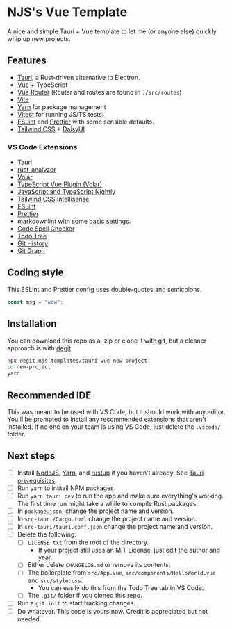# NJS's Vue Template

A nice and simple Tauri + Vue template to let me (or anyone else) quickly whip up new projects.

## Features

- [Tauri](https://tauri.app/), a Rust-driven alternative to Electron.
- [Vue](https://vuejs.org/) + TypeScript
- [Vue Router](https://router.vuejs.org/)
(Router and routes are found in `./src/routes`)
- [Vite](https://vitejs.dev/)
- [Yarn](https://yarnpkg.com/) for package management
- [Vitest](https://vitest.dev/) for running JS/TS tests.
- [ESLint](https://eslint.org/) and [Prettier](https://prettier.io/)
    with some sensible defaults.
- [Tailwind CSS](https://tailwindcss.com/) + [DaisyUI](https://daisyui.com/)

### VS Code Extensions

- [Tauri](https://marketplace.visualstudio.com/items?itemName=tauri-apps.tauri-vscode)
- [rust-analyzer](https://marketplace.visualstudio.com/items?itemName=rust-lang.rust-analyzer)
- [Volar](https://marketplace.visualstudio.com/items?itemName=Vue.volar)
- [TypeScript Vue Plugin (Volar)](https://marketplace.visualstudio.com/items?itemName=Vue.vscode-typescript-vue-plugin)
- [JavaScript and TypeScript Nightly](https://marketplace.visualstudio.com/items?itemName=ms-vscode.vscode-typescript-next)
- [Tailwind CSS Intellisense](https://marketplace.visualstudio.com/items?itemName=bradlc.vscode-tailwindcss)
- [ESLint](https://marketplace.visualstudio.com/items?itemName=dbaeumer.vscode-eslint)
- [Prettier](https://marketplace.visualstudio.com/items?itemName=esbenp.prettier-vscode)
- [markdownlint](https://marketplace.visualstudio.com/items?itemName=DavidAnson.vscode-markdownlint)
with some basic settings.
- [Code Spell Checker](https://marketplace.visualstudio.com/items?itemName=streetsidesoftware.code-spell-checker)
- [Todo Tree](https://marketplace.visualstudio.com/items?itemName=Gruntfuggly.todo-tree)
- [Git History](https://marketplace.visualstudio.com/items?itemName=donjayamanne.githistory)
- [Git Graph](https://marketplace.visualstudio.com/items?itemName=mhutchie.git-graph)

## Coding style

This ESLint and Prettier config uses double-quotes and semicolons.

```ts
const msg = "wow";
```

## Installation

You can download this repo as a .zip or clone it with git,
but a cleaner approach is with [degit](https://github.com/Rich-Harris/degit).

```bash
npx degit njs-templates/tauri-vue new-project
cd new-project
yarn
```

## Recommended IDE

This was meant to be used with VS Code, but it should work with any editor.
You'll be prompted to install any recommended extensions that aren't installed.
If no one on your team is using VS Code, just delete the `.vscode/` folder.

## Next steps

- [ ] Install [NodeJS](https://nodejs.org/en/download),
   [Yarn](https://yarnpkg.com/getting-started/install), and
   [rustup](https://www.rust-lang.org/tools/install) if you haven't already.
   See [Tauri prerequisites](https://tauri.app/v1/guides/getting-started/prerequisites).
- [ ] Run `yarn` to install NPM packages.
- [ ] Run `yarn tauri dev` to run the app and make sure everything's working. The first time run might take a while to compile Rust packages.
- [ ] In `package.json`, change the project name and version.
- [ ] In `src-tauri/Cargo.toml` change the project name and version.
- [ ] In `src-tauri/tauri.conf.json` change the project name and version.
- [ ] Delete the following:
    - [ ] `LICENSE.txt` from the root of the directory.
        - If your project still uses an MIT License, just edit the author and year.
    - [ ] Either delete `CHANGELOG.md` or remove its contents.
    - [ ] The boilerplate from `src/App.vue`,
`src/components/HelloWorld.vue` and `src/style.css`.
        - You can easily do this from the Todo Tree tab in VS Code.
    - [ ] The `.git/` folder if you cloned this repo.
- [ ] Run a `git init` to start tracking changes.
- [ ] Do whatever. This code is yours now. Credit is appreciated but not needed.
